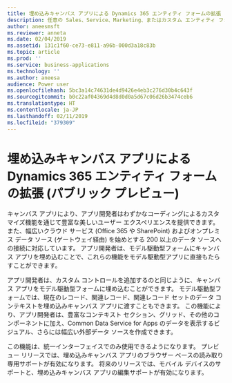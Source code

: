 ```yaml
---
title: 埋め込みキャンバス アプリによる Dynamics 365 エンティティ フォームの拡張
description: 任意の Sales、Service、Marketing、またはカスタム エンティティ フォームにキャンバス アプリを埋め込んで、わずかなコーディングによる豊富なカスタマイズのほか、200 以上のデータ ソースをフル活用できます。
author: aneesmsft
ms.reviewer: anneta
ms.date: 02/04/2019
ms.assetid: 131c1f60-ce73-e811-a96b-000d3a18c83b
ms.topic: article
ms.prod: ''
ms.service: business-applications
ms.technology: ''
ms.author: aneesa
audience: Power user
ms.openlocfilehash: 5bc3a14c74631de4d9426e4eb3c276d30b4c643f
ms.sourcegitcommit: b0c22af04369d4d8d0d0a5d67c06d26b3474ceb6
ms.translationtype: HT
ms.contentlocale: ja-JP
ms.lasthandoff: 02/11/2019
ms.locfileid: "379309"
---
```

# <a name="extend-dynamics-365-entity-forms-with-embedded-canvas-apps-public-preview"></a>埋め込みキャンバス アプリによる Dynamics 365 エンティティ フォームの拡張 (パブリック プレビュー)




キャンバス アプリにより、アプリ開発者はわずかなコーディングによるカスタマイズ機能を通じて豊富な美しいユーザー エクスペリエンスを提供できます。 また、幅広いクラウド サービス (Office 365 や SharePoint) およびオンプレミス データ ソース (ゲートウェイ経由) を始めとする 200 以上のデータ ソースへの接続に対応しています。 アプリ開発者は、モデル駆動型フォームにキャンバス アプリを埋め込むことで、これらの機能をモデル駆動型アプリに直接もたらすことができます。 
 
アプリ開発者は、カスタム コントロールを追加するのと同じように、キャンバス アプリをモデル駆動型フォームに埋め込むことができます。 モデル駆動型フォームでは、現在のレコード、関連レコード、関連レコード セットのデータ コンテキストを埋め込みキャンバス アプリに渡すこともできます。 この機能により、アプリ開発者は、豊富なコンテキスト セクション、グリッド、その他のコンポーネントに加え、Common Data Service for Apps のデータを表示するビジュアル、さらには幅広い外部データ ソースを作成できます。

この機能は、統一インターフェイスでのみ使用できるようになります。 プレビュー リリースでは、埋め込みキャンバス アプリのブラウザー ベースの読み取り専用サポートが有効になります。 将来のリリースでは、モバイル デバイスのサポートと、埋め込みキャンバス アプリの編集サポートが有効になります。
